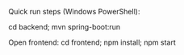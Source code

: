 Quick run steps (Windows PowerShell):

cd backend; mvn spring-boot:run

Open frontend: cd frontend; npm install; npm start
